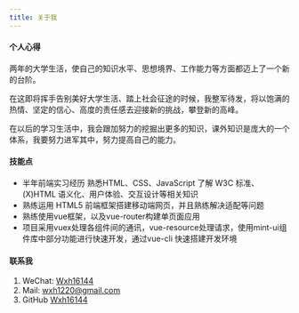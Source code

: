 ```yaml
---
title: 关于我
---
```


#### 个人心得
两年的大学生活，使自己的知识水平、思想境界、工作能力等方面都迈上了一个新的台阶。

在这即将挥手告别美好大学生活、踏上社会征途的时候，我整军待发，将以饱满的热情、坚定的信心、高度的责任感去迎接新的挑战，攀登新的高峰。

在以后的学习生活中，我会跟加努力的挖掘出更多的知识，课外知识是庞大的一个体系，我要努力进军其中，努力提高自己的能力。

#### 技能点

+ 半年前端实习经历 熟悉HTML、CSS、JavaScript
了解 W3C 标准、(X)HTML 语义化、用户体验、交互设计等相关知识
+ 熟练运用 HTML5 前端框架搭建移动端网页，并且熟练解决适配等问题
+ 熟练使用vue框架，以及vue-router构建单页面应用
+ 项目采用vuex处理各组件间的通讯，vue-resource处理请求，使用mint-ui组件库中部分功能进行快速开发，通过vue-cli 快速搭建开发环境

#### 联系我
1. WeChat: [Wxh16144](./)
2. Mail: [wxh1220@gmail.com](./)
3. GitHub [Wxh16144](http://github.com/Wxh16144)